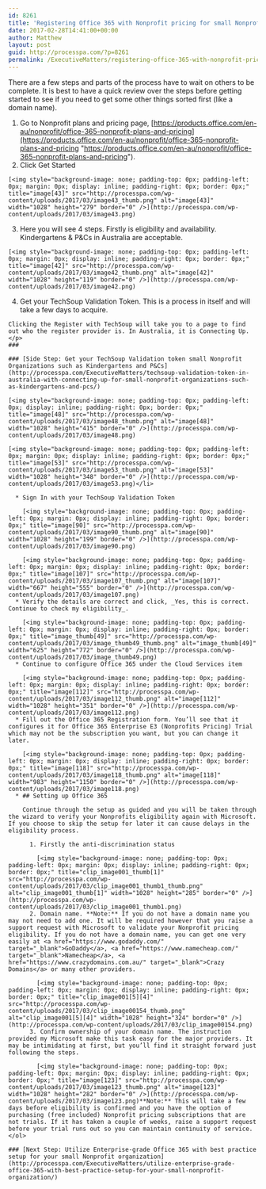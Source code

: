```yaml
---
id: 8261
title: 'Registering Office 365 with Nonprofit pricing for small Nonprofit Organizations such as Kindergartens and P&amp;Cs in Australia'
date: 2017-02-28T14:41:00+00:00
author: Matthew
layout: post
guid: http://processpa.com/?p=8261
permalink: /ExecutiveMatters/registering-office-365-with-nonprofit-pricing-for-small-nonprofit-organizations-such-as-kindergartens-and-pcs-in-australia/
---
```

There are a few steps and parts of the process have to wait on others to be complete. It is best to have a quick review over the steps before getting started to see if you need to get some other things sorted first (like a domain name).

  1. Go to Nonprofit plans and pricing page, [https://products.office.com/en-au/nonprofit/office-365-nonprofit-plans-and-pricing](https://products.office.com/en-au/nonprofit/office-365-nonprofit-plans-and-pricing "https://products.office.com/en-au/nonprofit/office-365-nonprofit-plans-and-pricing").
  2. Click Get Started
  
    [<img style="background-image: none; padding-top: 0px; padding-left: 0px; margin: 0px; display: inline; padding-right: 0px; border: 0px;" title="image[43]" src="http://processpa.com/wp-content/uploads/2017/03/image43_thumb.png" alt="image[43]" width="1028" height="279" border="0" />](http://processpa.com/wp-content/uploads/2017/03/image43.png)
  3. Here you will see 4 steps. Firstly is eligibility and availability. Kindergartens & P&Cs in Australia are acceptable.
  
    [<img style="background-image: none; padding-top: 0px; padding-left: 0px; margin: 0px; display: inline; padding-right: 0px; border: 0px;" title="image[42]" src="http://processpa.com/wp-content/uploads/2017/03/image42_thumb.png" alt="image[42]" width="1028" height="119" border="0" />](http://processpa.com/wp-content/uploads/2017/03/image42.png)
  4. Get your TechSoup Validation Token. This is a process in itself and will take a few days to acquire.
  
    Clicking the Register with TechSoup will take you to a page to find out who the register provider is. In Australia, it is Connecting Up.</p> 
    ### 
    
    ### [Side Step: Get your TechSoup Validation token small Nonprofit Organizations such as Kindergartens and P&Cs](http://processpa.com/ExecutiveMatters/techsoup-validation-token-in-australia-with-connecting-up-for-small-nonprofit-organizations-such-as-kindergartens-and-pcs/)
    
    [<img style="background-image: none; padding-top: 0px; padding-left: 0px; display: inline; padding-right: 0px; border: 0px;" title="image[48]" src="http://processpa.com/wp-content/uploads/2017/03/image48_thumb.png" alt="image[48]" width="1028" height="415" border="0" />](http://processpa.com/wp-content/uploads/2017/03/image48.png)
  
    [<img style="background-image: none; padding-top: 0px; padding-left: 0px; margin: 0px; display: inline; padding-right: 0px; border: 0px;" title="image[53]" src="http://processpa.com/wp-content/uploads/2017/03/image53_thumb.png" alt="image[53]" width="1028" height="348" border="0" />](http://processpa.com/wp-content/uploads/2017/03/image53.png)</li> 
    
      * Sign In with your TechSoup Validation Token
  
        [<img style="background-image: none; padding-top: 0px; padding-left: 0px; margin: 0px; display: inline; padding-right: 0px; border: 0px;" title="image[90]" src="http://processpa.com/wp-content/uploads/2017/03/image90_thumb.png" alt="image[90]" width="1028" height="199" border="0" />](http://processpa.com/wp-content/uploads/2017/03/image90.png)
  
        [<img style="background-image: none; padding-top: 0px; padding-left: 0px; margin: 0px; display: inline; padding-right: 0px; border: 0px;" title="image[107]" src="http://processpa.com/wp-content/uploads/2017/03/image107_thumb.png" alt="image[107]" width="667" height="555" border="0" />](http://processpa.com/wp-content/uploads/2017/03/image107.png)
      * Verify the details are correct and click, _Yes, this is correct. Continue to check my eligibility_.
  
        [<img style="background-image: none; padding-top: 0px; padding-left: 0px; margin: 0px; display: inline; padding-right: 0px; border: 0px;" title="image_thumb[49]" src="http://processpa.com/wp-content/uploads/2017/03/image_thumb49_thumb.png" alt="image_thumb[49]" width="625" height="772" border="0" />](http://processpa.com/wp-content/uploads/2017/03/image_thumb49.png)
      * Continue to configure Office 365 under the Cloud Services item
  
        [<img style="background-image: none; padding-top: 0px; padding-left: 0px; margin: 0px; display: inline; padding-right: 0px; border: 0px;" title="image[112]" src="http://processpa.com/wp-content/uploads/2017/03/image112_thumb.png" alt="image[112]" width="1028" height="351" border="0" />](http://processpa.com/wp-content/uploads/2017/03/image112.png)
      * Fill out the Office 365 Registration form. You’ll see that it configures it for Office 365 Enterprise E3 (Nonprofits Pricing) Trial which may not be the subscription you want, but you can change it later.
  
        [<img style="background-image: none; padding-top: 0px; padding-left: 0px; margin: 0px; display: inline; padding-right: 0px; border: 0px;" title="image[118]" src="http://processpa.com/wp-content/uploads/2017/03/image118_thumb.png" alt="image[118]" width="983" height="1150" border="0" />](http://processpa.com/wp-content/uploads/2017/03/image118.png)
      * ## Setting up Office 365
        
        Continue through the setup as guided and you will be taken through the wizard to verify your Nonprofits eligibility again with Microsoft. If you choose to skip the setup for later it can cause delays in the eligibility process.
        
          1. Firstly the anti-discrimination status
  
            [<img style="background-image: none; padding-top: 0px; padding-left: 0px; margin: 0px; display: inline; padding-right: 0px; border: 0px;" title="clip_image001_thumb[1]" src="http://processpa.com/wp-content/uploads/2017/03/clip_image001_thumb1_thumb.png" alt="clip_image001_thumb[1]" width="1028" height="285" border="0" />](http://processpa.com/wp-content/uploads/2017/03/clip_image001_thumb1.png)
          2. Domain name. **Note:** If you do not have a domain name you may not need to add one. It will be required however that you raise a support request with Microsoft to validate your Nonprofit pricing eligibility. If you do not have a domain name, you can get one very easily at <a href="https://www.godaddy.com/" target="_blank">GoDaddy</a>, <a href="https://www.namecheap.com/" target="_blank">Namecheap</a>, <a href="https://www.crazydomains.com.au/" target="_blank">Crazy Domains</a> or many other providers.
  
            [<img style="background-image: none; padding-top: 0px; padding-left: 0px; margin: 0px; display: inline; padding-right: 0px; border: 0px;" title="clip_image001[5][4]" src="http://processpa.com/wp-content/uploads/2017/03/clip_image00154_thumb.png" alt="clip_image001[5][4]" width="1028" height="324" border="0" />](http://processpa.com/wp-content/uploads/2017/03/clip_image00154.png)
          3. Confirm ownership of your domain name. The instruction provided my Microsoft make this task easy for the major providers. It may be intimidating at first, but you’ll find it straight forward just following the steps.
  
            [<img style="background-image: none; padding-top: 0px; padding-left: 0px; margin: 0px; display: inline; padding-right: 0px; border: 0px;" title="image[123]" src="http://processpa.com/wp-content/uploads/2017/03/image123_thumb.png" alt="image[123]" width="1028" height="282" border="0" />](http://processpa.com/wp-content/uploads/2017/03/image123.png)**Note:** This will take a few days before eligibility is confirmed and you have the option of purchasing (free included) Nonprofit pricing subscriptions that are not trials. If it has taken a couple of weeks, raise a support request before your trial runs out so you can maintain continuity of service.</ol> 
    
    ### [Next Step: Utilize Enterprise-grade Office 365 with best practice setup for your small Nonprofit organization](http://processpa.com/ExecutiveMatters/utilize-enterprise-grade-office-365-with-best-practice-setup-for-your-small-nonprofit-organization/)
